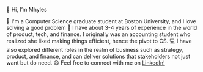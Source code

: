 👋 Hi, I’m Mhyles 

🌱 I'm a Computer Science graduate student at Boston University, and I love solving a good problem
👀 I have about 3-4 years of experience in the world of product, tech, and finance. I originally was an accounting student who realized she liked making things efficient, hence the pivot to CS.
💻 I have also explored different roles in the realm of business such as strategy, product, and finance, and can deliver solutions that stakeholders not just want but do need.
😄 Feel free to connect with me on [LinkedIn!]([url](https://www.linkedin.com/in/patriciamhyles/)) 
